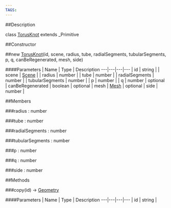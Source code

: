 ```yaml
---
TAGS:
---
```


##Description

class [TorusKnot](/classes/2.2/TorusKnot) extends _Primitive



##Constructor

##new [TorusKnot](/classes/2.2/TorusKnot)(id, scene, radius, tube, radialSegments, tubularSegments, p, q, canBeRegenerated, mesh, side)



####Parameters
 | Name | Type | Description
---|---|---|---
 | id | string | 
 | scene | [Scene](/classes/2.2/Scene) | 
 | radius | number | 
 | tube | number | 
 | radialSegments | number | 
 | tubularSegments | number | 
 | p | number | 
 | q | number | 
optional | canBeRegenerated | boolean | 
optional | mesh | [Mesh](/classes/2.2/Mesh) | 
optional | side | number | 

##Members

###radius : number



###tube : number



###radialSegments : number



###tubularSegments : number



###p : number



###q : number



###side : number



##Methods

###copy(id) &rarr; [Geometry](/classes/2.2/Geometry)



####Parameters
 | Name | Type | Description
---|---|---|---
 | id | string | 

